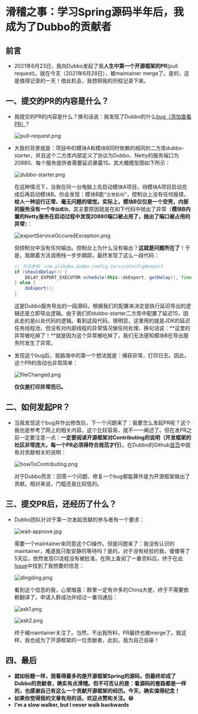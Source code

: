 # 滑稽之事：学习Spring源码半年后，我成为了Dubbo的贡献者

## 前言

* 2021年6月23日，我向Dubbo发起了我**人生中第一个开源框架的PR**(pull request)，就在今天（2021年6月28日），被maintainer merge了。是的，这是值得记录的一天！借此机会，我想把我的历程记录下来。

## 一、提交的PR的内容是什么？

* 我提交的PR的内容是什么？换句话说：我发现了Dubbo的什么[bug（添加查看PR）](https://github.com/apache/dubbo/pull/8125)? 

  ![pull-request.png](pull-request.png)

* 大致的背景就是：项目中的模块A和模块B同时依赖的相同的二方库dubbo-starter，并且这个二方库内部定义了协议为Dubbo、Netty的服务端口为20880、每个服务提供者需要延迟暴露1S。其大概模型图如下所示：

  ![dubbo-starter.png](dubbo-starter.png)

  在这种情况下，当我在同一台电脑上先启动模块A项目，待模块A项目启动完成后再启动模块B。你会发现：模块B能`“正常启动”`，控制台上没有任何报错，**给人一种运行正常、毫无问题的错觉。实际上，模块B仅仅是一个空壳，内部的服务没有一个`导出成功`**。其主要原因就是在如下代码中抛出了异常（**模块B内置的Netty服务在启动过程中发现20880端口被占用了，抛出了端口被占用的异常**）：

  ![exportServiceOccuredException.png](exportServiceOccuredException.png)

  但控制台中没有任何输出。控制台上为什么没有输出？**这就是问题所在了**！于是，我跟着方法调用栈一步步跟踪，最终发现了这么一段代码：

  ```java
  // 方法坐标：com.alibaba.dubbo.config.ServiceConfig#export
  if (shouldDelay()) {
      DELAY_EXPORT_EXECUTOR.schedule(this::doExport, getDelay(), TimeUnit.MILLISECONDS);
  } else {
      doExport();
  }
  ```

  这是Dubbo服务导出的一段源码，根据我们的配置来决定是执行延迟导出的逻辑还是立即导出逻辑。由于我们的dubbo-starter二方库中配置了延迟1S，因此走的是`@1`处代码的逻辑。看到这段代码，很明显，这里用的就是JDK的延迟任务线程池，但没有对内部线程的异常情况做任何处理，换句话说：**这里的异常被吃掉了！**就是因为这个异常被吃掉了，我们无法感知模块B在导出服务时发生了异常。

* 发现这个bug后，我脑海中的第一个想法就是：捕获异常，打印日志。因此，这个PR的改动也非常简单：

  ![fileChanged.png](fileChanged.png)

  **仅仅是打印异常而已。**

## 二、如何发起PR？

* 当我发现这个bug并作出修改后，下一个问题来了：我要怎么发起PR呢？这个我也是参考了网上的相关内容，这个比较容易，就不一一阐述了。但在发PR之前一定要注意一点：**一定要阅读开源框架对Contributing的说明（开发框架的社区非常庞大，每一个PR必须得符合规范才行）**。在Dubbo的Github[首页](https://github.com/apache/dubbo)中就有对贡献相关的说明：

  ![howToContributing.png](howToContributing.png)

  对于Dubbo而言：回答一个问题、修复一个bug都能算作是为开源框架做出了贡献。相对来说，门槛还是比较低的。

## 三、提交PR后，还经历了什么？

* Dubbo团队针对于第一次发起贡献的参与者有一个要求：

  ![wait-approve.jpg](wait-approve.jpg)

  需要一个maintainer来同意这个CI操作。但是问题来了：我没有认识的maintainer，难道我只能安静的等待吗？是的，对于没有经验的我，傻傻等了5天后，依然发现CI流程没有被批准。在网上查阅了一番资料后，终于在此[Issue](https://github.com/apache/dubbo/issues/7231)中找到了我想要的信息：

  ![dingding.png](dingding.png)

  看到这个信息的我，心里暗喜：群里一定有许多的China大佬，终于不需要依赖翻译了。申请入群成功并经过一番沟通后：

  ![ask1.png](ask1.png)

  ![ask2.png](ask2.png)

  终于被maintainer关注了。当然，不出我所料，PR最终也被merge了。就这样，我也成为了开源框架的一位贡献者，此刻，我为自己自豪！

## 四、最后

* **就如标题一样，我看得最多的是开源框架Spring的源码，但最终却成了Dubbo的贡献者，确实有点滑稽。但不可否认的是：看源码的套路都是一样的，也感谢自己有这么一个贡献开源框架的经历。今天，确实值得纪念！**
* **如果你觉得我的文章有用的话，欢迎点赞和关注。:laughing:**
* **I'm a slow walker, but I never walk backwards**

